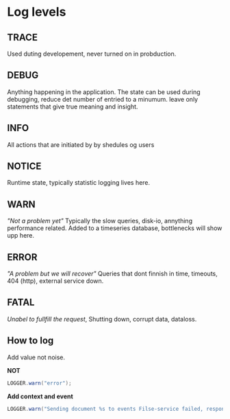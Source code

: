 # Log levels

## TRACE
Used duting developement, never turned on in probduction.

## DEBUG
Anything happening in the application.  The state can be used during debugging, reduce det number of entried to a minumum. leave only statements that give true meaning and insight.

## INFO
All actions that are initiated by by shedules og users

## NOTICE
Runtime state, typically statistic logging lives here.

## WARN
_"Not a problem yet"_ Typically the slow queries, disk-io, annything performance related.  Added to a timeseries database, bottlenecks will show upp here.

## ERROR
_"A problem but we will recover"_  Queries that dont finnish in time, timeouts, 404 (http), external service down.

## FATAL
_Unabel to fullfill the request_, Shutting down, corrupt data, dataloss.

## How to log

Add value not noise.


__NOT__


```java
LOGGER.warn("error");
```

__Add context and event__


```java
LOGGER.warn("Sending document %s to events Filse-service failed, response code %d, response message %s. Retry in %d milliseconds", documentId, responseCode, responseMessage, timeToRetry);
```
